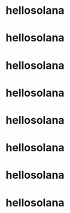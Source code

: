 # hellosolana
# hellosolana
# hellosolana
# hellosolana
# hellosolana
# hellosolana
# hellosolana
# hellosolana
